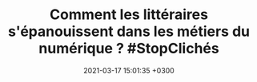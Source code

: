 ---
title: "Comment les littéraires s'épanouissent dans les métiers du numérique ? #StopClichés"
date:   2021-03-17 15:01:35 +0300
image: '/images/litteraire-numerique.png'
targeturl: "https://www.digitaltruelife.com/2021/02/litteraires-metiers-numerique-stopcliches.html"
description: "Interview par Sandrine Delage pour son blog mère/fille 2.0 en mars 2021."
tags: [Interview]
---